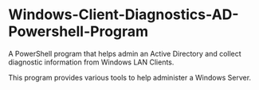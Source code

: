 # Windows-Client-Diagnostics-AD-Powershell-Program
A PowerShell program that helps admin an Active Directory and collect diagnostic information from Windows LAN Clients.

This program provides various tools to help administer a Windows Server.
